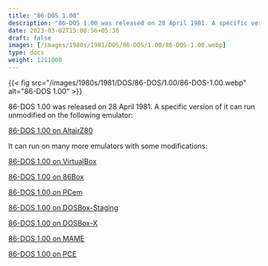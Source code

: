 ```yaml
---
title: "86-DOS 1.00"
description: "86-DOS 1.00 was released on 28 April 1981. A specific version of it can run unmodified on the following emulator:"
date: 2023-03-02T15:08:56+05:30
draft: false
images: [/images/1980s/1981/DOS/86-DOS/1.00/86-DOS-1.00.webp]
type: docs
weight: 1211000
---
```


{{< fig src="/images/1980s/1981/DOS/86-DOS/1.00/86-DOS-1.00.webp" alt="86-DOS 1.00" >}}

86-DOS 1.00 was released on 28 April 1981. A specific version of it can run unmodified on the following emulator:

<section class="section section-sm">
  <div class="container">
    <div class="row justify-content-center text-center">
      <div class="col-lg-5">
        <p><a class="btn btn-primary btn-md px-4 mb-1" href="altairz80/" role="button">86-DOS 1.00 on AltairZ80</a></p>
      </div>
    </div>
  </div>
</section>

It can run on many more emulators with some modifications:

<section class="section section-sm">
  <div class="container">
    <div class="row justify-content-center text-center">
      <div class="col-lg-5">
        <p><a class="btn btn-primary btn-md px-4 mb-1" href="virtualbox/" role="button">86-DOS 1.00 on VirtualBox</a></p>
      </div>
      <div class="col-lg-5">
        <p><a class="btn btn-primary btn-md px-4 mb-1" href="86box/" role="button">86-DOS 1.00 on 86Box</a></p>
      </div>
      <div class="col-lg-5">
        <p><a class="btn btn-primary btn-md px-4 mb-1" href="pcem/" role="button">86-DOS 1.00 on PCem</a></p>
      </div>
      <div class="col-lg-5">
        <p><a class="btn btn-primary btn-md px-4 mb-1" href="dosbox-staging/" role="button">86-DOS 1.00 on DOSBox-Staging</a></p>
      </div>
      <div class="col-lg-5">
        <p><a class="btn btn-primary btn-md px-4 mb-1" href="dosbox-x/" role="button">86-DOS 1.00 on DOSBox-X</a></p>
      </div>
      <div class="col-lg-5">
        <p><a class="btn btn-primary btn-md px-4 mb-1" href="mame/" role="button">86-DOS 1.00 on MAME</a></p>
      </div>
      <div class="col-lg-5">
        <p><a class="btn btn-primary btn-md px-4 mb-1" href="pce/" role="button">86-DOS 1.00 on PCE</a></p>
      </div>
    </div>
  </div>
</section>
